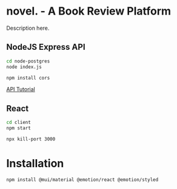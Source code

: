 # novel. - A Book Review Platform

Description here.

## NodeJS Express API

```bash
cd node-postgres
node index.js
```

```bash
npm install cors
```

[API Tutorial](https://blog.logrocket.com/getting-started-with-postgres-in-your-react-app/)

## React

```bash
cd client
npm start
```
```bash
npx kill-port 3000
```

# Installation

```bash
npm install @mui/material @emotion/react @emotion/styled
```
